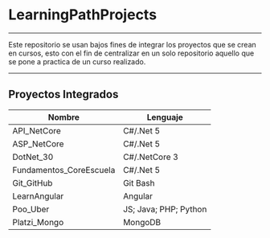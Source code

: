 # LearningPathProjects
---

Este repositorio se usan bajos fines de integrar los proyectos que se crean en cursos, esto con el fin de centralizar en un solo repositorio aquello que se pone a practica de un curso realizado.

---

## Proyectos Integrados

|Nombre|Lenguaje|
|--|--|
|API_NetCore|C#/.Net 5|
|ASP_NetCore|C#/.Net 5|
|DotNet_30|C#/.NetCore 3|
|Fundamentos_CoreEscuela|C#/.Net 5|
|Git_GitHub|Git Bash|
|LearnAngular|Angular|
|Poo_Uber|JS; Java; PHP; Python|
|Platzi_Mongo|MongoDB|